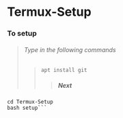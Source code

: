 # Termux-Setup

### To setup
>###### Type in the following commands 
>>``apt install git``
>>> ##### Next
```git clone 
cd Termux-Setup
bash setup```
